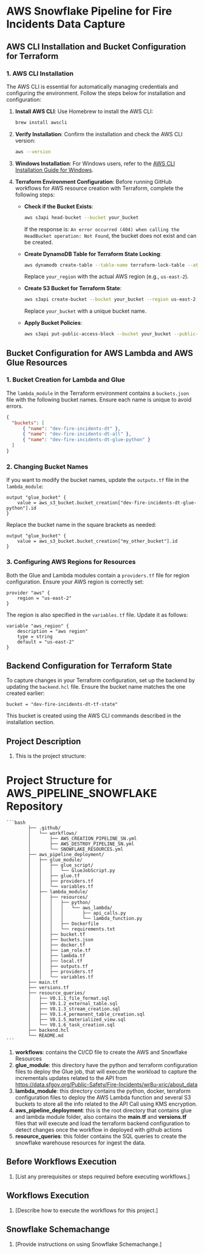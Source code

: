 
# AWS Snowflake Pipeline for Fire Incidents Data Capture

## AWS CLI Installation and Bucket Configuration for Terraform

### 1. AWS CLI Installation

The AWS CLI is essential for automatically managing credentials and configuring the environment. Follow the steps below for installation and configuration:

1. **Install AWS CLI**: Use Homebrew to install the AWS CLI:
   ```bash
   brew install awscli
   ```

2. **Verify Installation**: Confirm the installation and check the AWS CLI version:
   ```bash
   aws --version
   ```

3. **Windows Installation**: For Windows users, refer to the [AWS CLI Installation Guide for Windows](https://docs.aws.amazon.com/cli/latest/userguide/getting-started-install.html).

4. **Terraform Environment Configuration**: Before running GitHub workflows for AWS resource creation with Terraform, complete the following steps:
   
   - **Check if the Bucket Exists**:
        ```bash
        aws s3api head-bucket --bucket your_bucket
        ```
        If the response is: `An error occurred (404) when calling the HeadBucket operation: Not Found`, the bucket does not exist and can be created.

   - **Create DynamoDB Table for Terraform State Locking**:
        ```bash
        aws dynamodb create-table --table-name terraform-lock-table --attribute-definitions AttributeName=LockID,AttributeType=S --key-schema AttributeName=LockID,KeyType=HASH --billing-mode PAY_PER_REQUEST --region your_region
        ```
        Replace `your_region` with the actual AWS region (e.g., `us-east-2`).

   - **Create S3 Bucket for Terraform State**:
        ```bash
        aws s3api create-bucket --bucket your_bucket --region us-east-2 --create-bucket-configuration LocationConstraint=us-east-2
        ```
        Replace `your_bucket` with a unique bucket name.

   - **Apply Bucket Policies**:
        ```bash
        aws s3api put-public-access-block --bucket your_bucket --public-access-block-configuration BlockPublicAcls=true,IgnorePublicAcls=true,BlockPublicPolicy=true,RestrictPublicBuckets=true
        ```

## Bucket Configuration for AWS Lambda and AWS Glue Resources

### 1. Bucket Creation for Lambda and Glue

The `lambda_module` in the Terraform environment contains a `buckets.json` file with the following bucket names. Ensure each name is unique to avoid errors.

```json
{
  "buckets": [
      { "name": "dev-fire-incidents-dt" },
      { "name": "dev-fire-incidents-dt-all" },
      { "name": "dev-fire-incidents-dt-glue-python" }
  ]
}
```

### 2. Changing Bucket Names

If you want to modify the bucket names, update the `outputs.tf` file in the `lambda_module`:

```hcl
output "glue_bucket" {
    value = aws_s3_bucket.bucket_creation["dev-fire-incidents-dt-glue-python"].id
}
```

Replace the bucket name in the square brackets as needed:

```hcl
output "glue_bucket" {
    value = aws_s3_bucket.bucket_creation["my_other_bucket"].id
}
```

### 3. Configuring AWS Regions for Resources

Both the Glue and Lambda modules contain a `providers.tf` file for region configuration. Ensure your AWS region is correctly set:

```hcl
provider "aws" {
    region = "us-east-2"
}
```

The region is also specified in the `variables.tf` file. Update it as follows:

```hcl
variable "aws_region" {
    description = "aws region"
    type = string
    default = "us-east-2"
}
```

## Backend Configuration for Terraform State

To capture changes in your Terraform configuration, set up the backend by updating the `backend.hcl` file. Ensure the bucket name matches the one created earlier:

```hcl
bucket = "dev-fire-incidents-dt-tf-state"
```

This bucket is created using the AWS CLI commands described in the installation section.

## Project Description

1. This is the project structure:

# Project Structure for AWS_PIPELINE_SNOWFLAKE Repository


    ```bash
            ├── .github/
            │   └── workflows/
            │       ├── AWS_CREATION_PIPELINE_SN.yml
            │       ├── AWS_DESTROY_PIPELINE_SN.yml
            │       └── SNOWFLAKE_RESOURCES.yml
            ├── aws_pipeline_deployment/
            │   ├── glue_module/
            │   │   ├── glue_script/
            │   │   │   └── GlueJobScript.py
            │   │   ├── glue.tf
            │   │   ├── providers.tf
            │   │   └── variables.tf
            │   ├── lambda_module/
            │   │   ├── resources/
            │   │   │   ├── python/
            │   │   │   │   └── aws_lambda/
            │   │   │   │       ├── api_calls.py
            │   │   │   │       └── lambda_function.py
            │   │   │   ├── Dockerfile
            │   │   │   └── requirements.txt
            │   │   ├── bucket.tf
            │   │   ├── buckets.json
            │   │   ├── docker.tf
            │   │   ├── iam_role.tf
            │   │   ├── lambda.tf
            │   │   ├── local.tf
            │   │   ├── outputs.tf
            │   │   ├── providers.tf
            │   │   └── variables.tf
            ├── main.tf
            ├── versions.tf
            ├── resource_queries/
            │   ├── V0.1.1_file_format.sql
            │   ├── V0.1.2_external_table.sql
            │   ├── V0.1.3_stream_creation.sql
            │   ├── V0.1.4_permanent_table_creation.sql
            │   ├── V0.1.5_materialized_view.sql
            │   └── V0.1.6_task_creation.sql
            ├── backend.hcl
            └── README.md
    ```
1.  **__workflows__**: contains the CI/CD file to create the AWS and Snowflake Resources
2.  **__glue_module__**: this directory have the python and terraform configuration files to deploy the Glue job, that will execute the workload to capture the incrementals updates related to the API from https://data.sfgov.org/Public-Safety/Fire-Incidents/wr8u-xric/about_data
3. **__lambda_module__**: this directory contains the python, docker, terraform configuration files to deploy the AWS Lambda function and several S3 buckets to store all the info related to the API Call using KMS encryption.
4. **__aws_pipeline_deployment__**: this is the root directory that contains glue and lambda module folder, also contains the **__main.tf__** and **__versions.tf__** files that will execute and load the terraform backend configuration to detect changes once the workflow in deployed with github actions
5. **__resource_queries__**: this folder contains the SQL queries to create the snowflake warehouse resources for ingest the data.


## Before Workflows Execution

1. [List any prerequisites or steps required before executing workflows.]

## Workflows Execution

1. [Describe how to execute the workflows for this project.]

## Snowflake Schemachange

1. [Provide instructions on using Snowflake Schemachange.]

